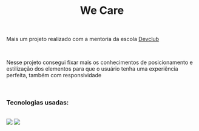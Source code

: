 <h1 align="center">We Care</h1>
<br>
<p>Mais um projeto realizado com a mentoria da escola <a href="https://rodolfomori.com.br/devclub">Devclub</a></p>
<br>
<p>Nesse projeto consegui fixar mais os conhecimentos de posicionamento e estilização dos elementos para que o usuário tenha uma experiência perfeita, também com responsividade</p>
<br>
<h3>Tecnologias usadas:</h3>
<br>
<img src="https://img.shields.io/badge/CSS3-1572B6?style=for-the-badge&logo=css3&logoColor=white">
<img src="https://img.shields.io/badge/HTML5-E34F26?style=for-the-badge&logo=html5&logoColor=white">
<br>


